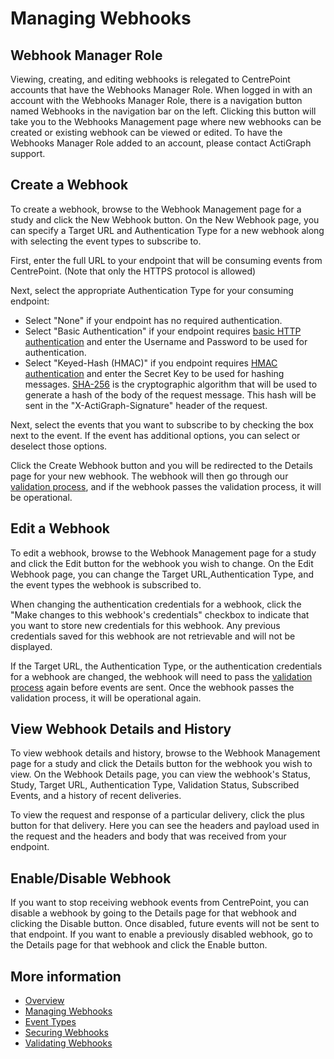 # Managing Webhooks

## Webhook Manager Role

Viewing, creating, and editing webhooks is relegated to CentrePoint accounts that have the Webhooks Manager Role. When logged in with an account with the Webhooks Manager Role, there is a navigation button named Webhooks in the navigation bar on the left. Clicking this button will take you to the Webhooks Management page where new webhooks can be created or existing webhook can be viewed or edited. To have the Webhooks Manager Role added to an account, please contact ActiGraph support.

## Create a Webhook

To create a webhook, browse to the Webhook Management page for a study and click the New Webhook button. On the New Webhook page, you can specify a Target URL and Authentication Type for a new webhook along with selecting the event types to subscribe to.

First, enter the full URL to your endpoint that will be consuming events from CentrePoint. (Note that only the HTTPS protocol is allowed)

Next, select the appropriate Authentication Type for your consuming endpoint:
- Select "None" if your endpoint has no required authentication.
- Select "Basic Authentication" if your endpoint requires [basic HTTP authentication](https://en.wikipedia.org/wiki/Basic_access_authentication) and enter the Username and Password to be used for authentication.
- Select "Keyed-Hash (HMAC)" if you endpoint requires [HMAC authentication](https://en.wikipedia.org/wiki/HMAC) and enter the Secret Key to be used for hashing messages. [SHA-256](https://en.wikipedia.org/wiki/SHA-2) is the cryptographic algorithm that will be used to generate a hash of the body of the request message. This hash will be sent in the "X-ActiGraph-Signature" header of the request.

Next, select the events that you want to subscribe to by checking the box next to the event. If the event has additional options, you can select or deselect those options.

Click the Create Webhook button and you will be redirected to the Details page for your new webhook. The webhook will then go through our [validation process](validating_webhooks.md), and if the webhook passes the validation process, it will be operational.

## Edit a Webhook

To edit a webhook, browse to the Webhook Management page for a study and click the Edit button for the webhook you wish to change. On the Edit Webhook page, you can change the Target URL,Authentication Type, and the event types the webhook is subscribed to.

When changing the authentication credentials for a webhook, click the "Make changes to this webhook's credentials" checkbox to indicate that you want to store new credentials for this webhook. Any previous credentials saved for this webhook are not retrievable and will not be displayed.

If the Target URL, the Authentication Type, or the authentication credentials for a webhook are changed, the webhook will need to pass the [validation process](validating_webhooks.md) again before events are sent. Once the webhook passes the validation process, it will be operational again.

## View Webhook Details and History

To view webhook details and history, browse to the Webhook Management page for a study and click the Details button for the webhook you wish to view. On the Webhook Details page, you can view the webhook's Status, Study, Target URL, Authentication Type, Validation Status, Subscribed Events, and a history of recent deliveries.

To view the request and response of a particular delivery, click the plus button for that delivery. Here you can see the headers and payload used in the request and the headers and body that was received from your endpoint.

## Enable/Disable Webhook

If you want to stop receiving webhook events from CentrePoint, you can disable a webhook by going to the Details page for that webhook and clicking the Disable button. Once disabled, future events will not be sent to that endpoint. If you want to enable a previously disabled webhook, go to the Details page for that webhook and click the Enable button.


## More information

- [Overview](https://github.com/actigraph/WebhookDocumentation)
- [Managing Webhooks](managing_webhooks.md)
- [Event Types](event_types.md)
- [Securing Webhooks](securing_webhooks.md)
- [Validating Webhooks](validating_webhooks.md)
